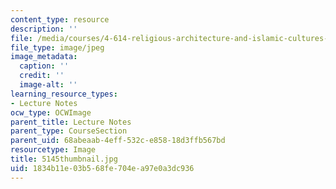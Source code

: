```yaml
---
content_type: resource
description: ''
file: /media/courses/4-614-religious-architecture-and-islamic-cultures-fall-2002/1834b11e03b568fe704ea97e0a3dc936_5145thumbnail.jpg
file_type: image/jpeg
image_metadata:
  caption: ''
  credit: ''
  image-alt: ''
learning_resource_types:
- Lecture Notes
ocw_type: OCWImage
parent_title: Lecture Notes
parent_type: CourseSection
parent_uid: 68abeaab-4eff-532c-e858-18d3ffb567bd
resourcetype: Image
title: 5145thumbnail.jpg
uid: 1834b11e-03b5-68fe-704e-a97e0a3dc936
---
```

